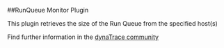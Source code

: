 ##RunQueue Monitor Plugin
    
This plugin retrieves the size of the Run Queue from the specified host(s)

Find further information in the [dynaTrace community](https://community.compuwareapm.com/community/display/DL/RunQueue+Monitor+Plugin)  